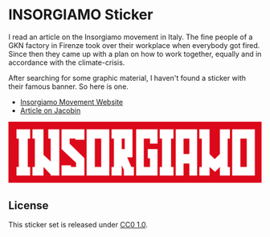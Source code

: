 # INSORGIAMO Sticker
I read an article on the Insorgiamo movement in Italy. The fine people of a GKN factory in Firenze took over their workplace when everybody got fired. Since then they came up with a plan on how to work together, equally and in accordance with the climate-crisis.

After searching for some graphic material, I haven't found a sticker with their famous banner. So here is one.

- [Insorgiamo Movement Website](https://insorgiamo.org/)
- [Article on Jacobin](https://jacobin.com/2023/04/italy-gkn-factory-occupation-transform-production-workers-jobs-climate-change)

![Insorgiamo Sticker](INSORGIAMO.png)

## License
This sticker set is released under [CC0 1.0](LICENSE).
